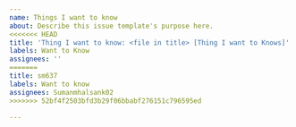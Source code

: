 ```yaml
---
name: Things I want to know
about: Describe this issue template's purpose here.
<<<<<<< HEAD
title: 'Thing I want to know: <file in title> [Thing I want to Knows]'
labels: Want to Know
assignees: ''
=======
title: sm637
labels: Want to know
assignees: Sumanmhalsank02
>>>>>>> 52bf4f2503bfd3b29f06bbabf276151c796595ed

---
```




